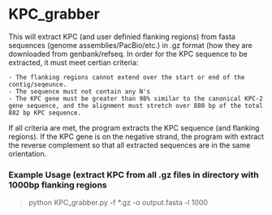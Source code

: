 # KPC_grabber
This will extract KPC (and user definied flanking regions) from fasta sequences (genome assemblies/PacBio/etc.) in .gz format (how they are downloaded from genbank/refseq. In order for the KPC sequence to be extracted, it must meet certian criteria:

	- The flanking regions cannot extend over the start or end of the contig/seqeunce.
	- The sequence must not contain any N's
	- The KPC gene must be greater than 98% similar to the canonical KPC-2 gene sequence, and the alignment must stretch over 880 bp of the total 882 bp KPC sequence.

If all criteria are met, the program extracts the KPC sequence (and flanking regions). If the KPC gene is on the negative strand, the program with extract the reverse complement so that all extracted sequences are in the same orientation.


### Example Usage (extract KPC from all .gz files in directory with 1000bp flanking regions
> python KPC_grabber.py -f *.gz -o output.fasta -l 1000
